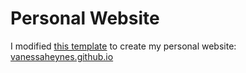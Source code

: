 # Personal Website

I modified [this template](https://www.free-css.com/free-css-templates/page240/present) to create my personal website: [vanessaheynes.github.io](vanessaheynes.github.io)

